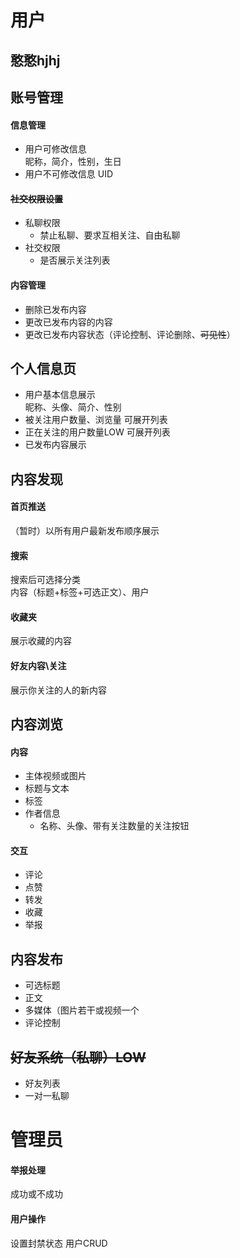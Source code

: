 # 用户


## 憨憨hjhj



## 账号管理
#### 信息管理
*   用户可修改信息  
    昵称，简介，性别，生日
*   用户不可修改信息
    UID
#### ~~社交权限设置~~
*   私聊权限
    *   禁止私聊、要求互相关注、自由私聊
*   社交权限
    *   是否展示关注列表
#### 内容管理
*   删除已发布内容
*   更改已发布内容的内容
*   更改已发布内容状态（评论控制、评论删除、~~可见性~~）
## 个人信息页
*   用户基本信息展示  
    昵称、头像、简介、性别
*   被关注用户数量、浏览量
    可展开列表
*   正在关注的用户数量LOW
    可展开列表
*   已发布内容展示

## 内容发现
#### 首页推送
（暂时）以所有用户最新发布顺序展示
#### 搜索
搜索后可选择分类  
内容（标题+标签+可选正文）、用户
#### 收藏夹 
展示收藏的内容
#### 好友内容\关注
展示你关注的人的新内容

## 内容浏览
#### 内容
*   主体视频或图片
*   标题与文本
*   标签
*   作者信息
    *   名称、头像、带有关注数量的关注按钮
#### 交互
*   评论
*   点赞
*   转发
*   收藏
*   举报

## 内容发布
*   可选标题
*   正文
*   多媒体（图片若干或视频一个
*   评论控制

## ~~好友系统（私聊）LOW~~
*   好友列表
*   一对一私聊


# 管理员
#### 举报处理
成功或不成功
#### 用户操作
设置封禁状态
用户CRUD